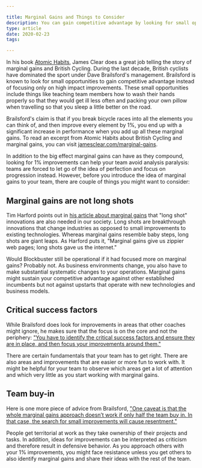 ```yaml
---

title: Marginal Gains and Things to Consider
description: You can gain competitive advantage by looking for small opportunities but there are some things you need to take into account with this strategy.
type: article
date: 2020-02-23
tags:

---
```


In his book [Atomic Habits](https://www.amazon.com/Atomic-Habits-Proven-Build-Break/dp/0735211299), James Clear does a great job telling the story of marginal gains and British Cycling. During the last decade, British cyclists have dominated the sport under Dave Brailsford's management. Brailsford is known to look for small opportunities to gain competitive advantage instead of focusing only on high impact improvements. These small opportunities include things like teaching team members how to wash their hands properly so that they would get ill less often and packing your own pillow when travelling so that you sleep a little better on the road.

Brailsford's claim is that if you break bicycle races into all the elements you can think of, and then improve every element by 1%, you end up with a significant increase in performance when you add up all these marginal gains. To read an excerpt from Atomic Habits about British Cycling and marginal gains, you can visit [jamesclear.com/marginal-gains](https://jamesclear.com/marginal-gains).

In addition to the big effect marginal gains can have as they compound, looking for 1% improvements can help your team avoid analysis paralysis: teams are forced to let go of the idea of perfection and focus on progression instead. However, before you introduce the idea of marginal gains to your team, there are couple of things you might want to consider:

## Marginal gains are not long shots

Tim Harford points out in [his article about marginal gains](http://timharford.com/2017/04/marginal-gains-matter-but-gamechangers-transform/) that "long shot" innovations are also needed in our society. Long shots are breakthrough innovations that change industries as opposed to small improvements to existing technologies. Whereas marginal gains resemble baby steps, long shots are giant leaps. As Harford puts it, "Marginal gains give us zippier web pages; long shots gave us the internet."

Would Blockbuster still be operational if it had focused more on marginal gains? Probably not. As business environments change, you also have to make substantial systematic changes to your operations. Marginal gains might sustain your competitive advantage against other established incumbents but not against upstarts that operate with new technologies and business models.

## Critical success factors

While Brailsford does look for improvements in areas that other coaches might ignore, he makes sure that the focus is on the core and not the periphery: ["You have to identify the critical success factors and ensure they are in place, and then focus your improvements around them."](https://hbr.org/2015/10/how-1-performance-improvements-led-to-olympic-gold)

There are certain fundamentals that your team has to get right. There are also areas and improvements that are easier or more fun to work with. It might be helpful for your team to observe which areas get a lot of attention and which very little as you start working with marginal gains.

## Team buy-in

Here is one more piece of advice from Brailsford, ["One caveat is that the whole marginal gains approach doesn’t work if only half the team buy in. In that case, the search for small improvements will cause resentment."](https://hbr.org/2015/10/how-1-performance-improvements-led-to-olympic-gold)

People get territorial at work as they take ownership of their projects and tasks. In addition, ideas for improvements can be interpreted as criticism and therefore result in defensive behavior. As you approach others with your 1% improvements, you might face resistance unless you get others to also identify marginal gains and share their ideas with the rest of the team.
